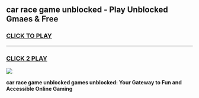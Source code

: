 
## car race game unblocked - Play Unblocked Gmaes & Free
<h3>
<a href="https://news.freeplayer.one?title=car_race_game_unblocked&ref=23F">CLICK TO PLAY</a></h3>
<hr>

<h3>
<a href="https://news.freeplayer.one?title=car_race_game_unblocked&ref=23F">CLICK 2 PLAY</a>
  
</h3>

<a href="https://news.freeplayer.one?title=car_race_game_unblocked&ref=23F/"><img src="https://clearcache.store/games.png"></a>


**car race game unblocked games unblocked: Your Gateway to Fun and Accessible Online Gaming**
